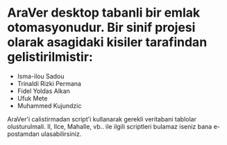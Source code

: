 # AraVer desktop tabanli bir emlak otomasyonudur. Bir sinif projesi olarak asagidaki kisiler tarafindan gelistirilmistir:
- Isma-ilou Sadou
- Trinaldi Rizki Permana 
- Fidel Yoldas Alkan
- Ufuk Mete
- Muhammed Kujundzic

AraVer'i calistirmadan script'i kullanarak gerekli veritabani tablolar olusturulmali.
Il, Ilce, Mahalle, vb.. ile ilgili scriptleri bulamaz iseniz bana e-postamdan ulasabilirsiniz.

